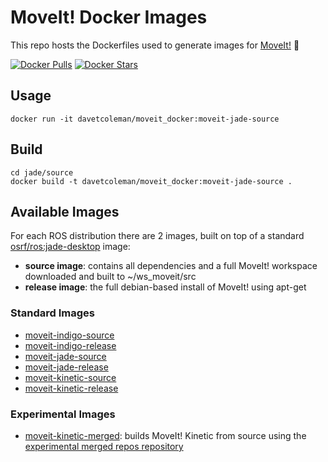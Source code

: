 # MoveIt! Docker Images
This repo hosts the Dockerfiles used to generate images for [MoveIt!](moveit.ros.org) :whale:

[![Docker Pulls](https://img.shields.io/docker/pulls/davetcoleman/moveit_docker.svg?maxAge=2592000)](https://hub.docker.com/r/davetcoleman/moveit_docker/)
[![Docker Stars](https://img.shields.io/docker/stars/davetcoleman/moveit_docker.svg)](https://registry.hub.docker.com/davetcoleman/moveit_docker/)

## Usage

    docker run -it davetcoleman/moveit_docker:moveit-jade-source

## Build

    cd jade/source
    docker build -t davetcoleman/moveit_docker:moveit-jade-source .

## Available Images

For each ROS distribution there are 2 images, built on top of a standard [osrf/ros:jade-desktop](https://github.com/osrf/docker_images/blob/master/ros/jade/jade-desktop/Dockerfile) image:

 - **source image**: contains all dependencies and a full MoveIt! workspace downloaded and built to ~/ws_moveit/src
 - **release image**: the full debian-based install of MoveIt! using apt-get

### Standard Images

 - [moveit-indigo-source](https://github.com/davetcoleman/moveit_docker/blob/master/indigo/source/Dockerfile)
 - [moveit-indigo-release](https://github.com/davetcoleman/moveit_docker/blob/master/indigo/release/Dockerfile)
 - [moveit-jade-source](https://github.com/davetcoleman/moveit_docker/blob/master/jade/source/Dockerfile)
 - [moveit-jade-release](https://github.com/davetcoleman/moveit_docker/blob/master/jade/release/Dockerfile)
 - [moveit-kinetic-source](https://github.com/davetcoleman/moveit_docker/blob/master/kinetic/source/Dockerfile)
 - [moveit-kinetic-release](https://github.com/davetcoleman/moveit_docker/blob/master/jade/release/Dockerfile)

### Experimental Images

 - [moveit-kinetic-merged](https://github.com/davetcoleman/moveit_docker/blob/master/kinetic/source/Dockerfile): builds MoveIt! Kinetic from source using the [experimental merged repos repository](https://github.com/davetcoleman/moveit)

